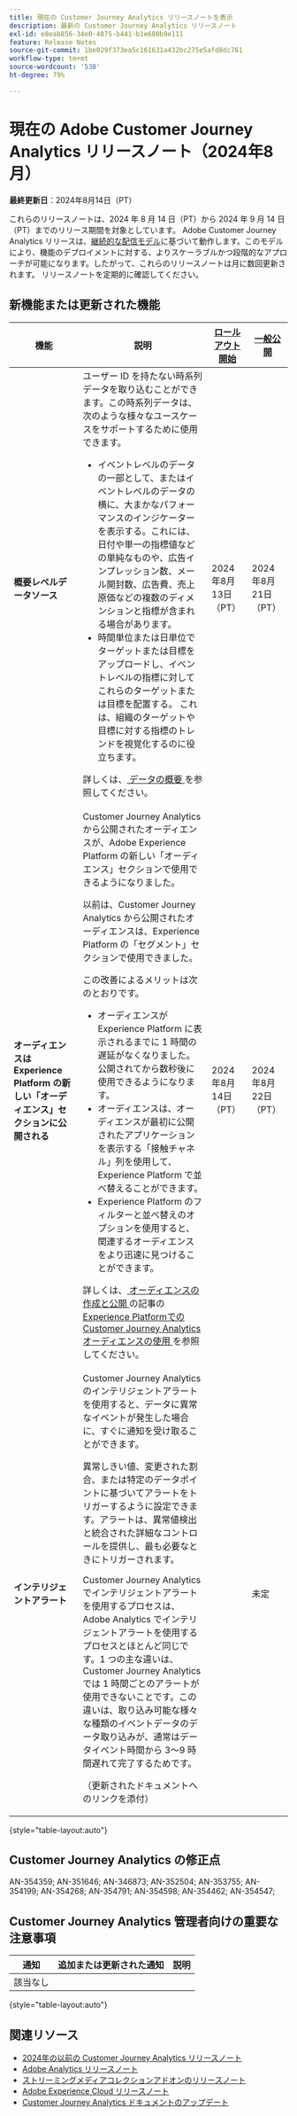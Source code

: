 ```yaml
---
title: 現在の Customer Journey Analytics リリースノートを表示
description: 最新の Customer Journey Analytics リリースノート
exl-id: e8eab856-34e0-4875-b441-b1e680b9e111
feature: Release Notes
source-git-commit: 1be029f373ea5c161631a432bc275e5afd8dc761
workflow-type: tm+mt
source-wordcount: '538'
ht-degree: 79%

---
```


# 現在の Adobe Customer Journey Analytics リリースノート（2024年8月）

**最終更新日**：2024年8月14日（PT）

これらのリリースノートは、2024 年 8 月 14 日（PT）から 2024 年 9 月 14 日（PT）までのリリース期間を対象としています。 Adobe Customer Journey Analytics リリースは、[継続的な配信モデル](releases.md)に基づいて動作します。このモデルにより、機能のデプロイメントに対する、よりスケーラブルかつ段階的なアプローチが可能になります。したがって、これらのリリースノートは月に数回更新されます。 リリースノートを定期的に確認してください。

## 新機能または更新された機能

| 機能 | 説明 | [ロールアウト開始](releases.md) | [一般公開](releases.md) |
| ----------- | ---------- | ------- | ---- |
| **概要レベルデータソース** | ユーザー ID を持たない時系列データを取り込むことができます。この時系列データは、次のような様々なユースケースをサポートするために使用できます。<ul><li>イベントレベルのデータの一部として、またはイベントレベルのデータの横に、大まかなパフォーマンスのインジケーターを表示する。これには、日付や単一の指標値などの単純なものや、広告インプレッション数、メール開封数、広告費、売上原価などの複数のディメンションと指標が含まれる場合があります。</li><li>時間単位または日単位でターゲットまたは目標をアップロードし、イベントレベルの指標に対してこれらのターゲットまたは目標を配置する。 これは、組織のターゲットや目標に対する指標のトレンドを視覚化するのに役立ちます。</li></ul><p>詳しくは、[ データの概要 ](/help/data-views/summary-data.md) を参照してください。</p> | 2024年8月13日（PT） | 2024年8月21日（PT） |
| **オーディエンスは Experience Platform の新しい「オーディエンス」セクションに公開される** | Customer Journey Analytics から公開されたオーディエンスが、Adobe Experience Platform の新しい「オーディエンス」セクションで使用できるようになりました。<p>以前は、Customer Journey Analytics から公開されたオーディエンスは、Experience Platform の「セグメント」セクションで使用できました。</p><p>この改善によるメリットは次のとおりです。</p><ul><li>オーディエンスが Experience Platform に表示されるまでに 1 時間の遅延がなくなりました。公開されてから数秒後に使用できるようになります。</li><li>オーディエンスは、オーディエンスが最初に公開されたアプリケーションを表示する「接触チャネル」列を使用して、Experience Platform で並べ替えることができます。</li><li>Experience Platform のフィルターと並べ替えのオプションを使用すると、関連するオーディエンスをより迅速に見つけることができます。</li></ul> <p>詳しくは、[ オーディエンスの作成と公開 ](/help/components/audiences/publish.md#use-customer-journey-analytics-audiences-in-experience-platform) の記事の [Experience PlatformでのCustomer Journey Analyticsオーディエンスの使用 ](/help/components/audiences/publish.md) を参照してください。</p> | 2024年8月14日（PT） | 2024年8月22日（PT） |
| **インテリジェントアラート** | Customer Journey Analyticsのインテリジェントアラートを使用すると、データに異常なイベントが発生した場合に、すぐに通知を受け取ることができます。<p>異常しきい値、変更された割合、または特定のデータポイントに基づいてアラートをトリガーするように設定できます。アラートは、異常値検出と統合された詳細なコントロールを提供し、最も必要なときにトリガーされます。</p><p>Customer Journey Analytics でインテリジェントアラートを使用するプロセスは、Adobe Analytics でインテリジェントアラートを使用するプロセスとほとんど同じです。1 つの主な違いは、Customer Journey Analytics では 1 時間ごとのアラートが使用できないことです。この違いは、取り込み可能な様々な種類のイベントデータのデータ取り込みが、通常はデータイベント時間から 3～9 時間遅れて完了するためです。</p><p>（更新されたドキュメントへのリンクを添付）</p><!--<p>[Learn more](/help/analysis-workspace/c-intelligent-alerts/intellligent-alerts.md)</p> --> |  | 未定 |

{style="table-layout:auto"}

## Customer Journey Analytics の修正点

AN-354359; AN-351646; AN-346873; AN-352504; AN-353755; AN-354199; AN-354268; AN-354791; AN-354598; AN-354462; AN-354547;

## Customer Journey Analytics 管理者向けの重要な注意事項

| 通知 | 追加または更新された通知 | 説明 |
| --- | --- | --- |
| 該当なし | | |

{style="table-layout:auto"}

## 関連リソース

* [2024年の以前の Customer Journey Analytics リリースノート](/help/release-notes/2024.md)
* [Adobe Analytics リリースノート](https://experienceleague.adobe.com/docs/analytics/release-notes/latest.html?lang=ja)
* [ストリーミングメディアコレクションアドオンのリリースノート](https://experienceleague.adobe.com/docs/media-analytics/using/additional-resources/release-notes.html?lang=ja)
* [Adobe Experience Cloud リリースノート](https://experienceleague.adobe.com/docs/release-notes/experience-cloud/current.html?lang=ja)
* [Customer Journey Analytics ドキュメントのアップデート](/help/release-notes/doc-changes.md)
